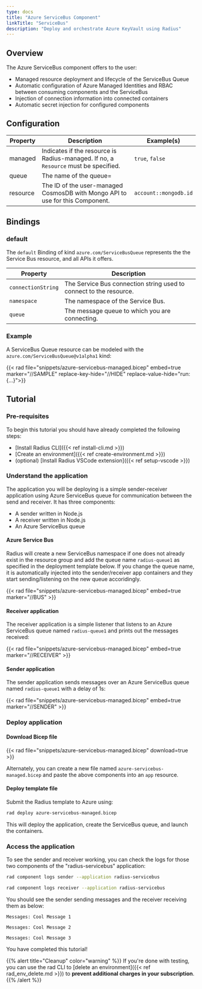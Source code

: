 ```yaml
---
type: docs
title: "Azure ServiceBus Component"
linkTitle: "ServiceBus"
description: "Deploy and orchestrate Azure KeyVault using Radius"
---
```


## Overview

The Azure ServiceBus component offers to the user:

- Managed resource deployment and lifecycle of the ServiceBus Queue
- Automatic configuration of Azure Managed Identities and RBAC between consuming components and the ServiceBus
- Injection of connection information into connected containers
- Automatic secret injection for configured components

## Configuration

| Property | Description | Example(s) |
|----------|-------------|---------|
| managed | Indicates if the resource is Radius-managed. If no, a `Resource` must be specified. | `true`, `false`
| queue | The name of the queue=
| resource | The ID of the user-managed CosmosDB with Mongo API to use for this Component. | `account::mongodb.id`

## Bindings

### default

The `default` Binding of kind `azure.com/ServiceBusQueue` represents the the Service Bus resource, and all APIs it offers.

| Property | Description |
|----------|-------------|
| `connectionString` | The Service Bus connection string used to connect to the resource.
| `namespace` | The namespace of the Service Bus.
| `queue` | The message queue to which you are connecting.

### Example

A ServiceBus Queue resource can be modeled with the `azure.com/ServiceBusQueue@v1alpha1` kind:

{{< rad file="snippets/azure-servicebus-managed.bicep" embed=true marker="//SAMPLE" replace-key-hide="//HIDE" replace-value-hide="run: {...}">}}

## Tutorial

### Pre-requisites

To begin this tutorial you should have already completed the following steps:

- [Install Radius CLI]({{< ref install-cli.md >}})
- [Create an environment]({{< ref create-environment.md >}})
- (optional) [Install Radius VSCode extension]({{< ref setup-vscode >}})

### Understand the application

The application you will be deploying is a simple sender-receiver application using Azure ServiceBus queue for communication between the send and receiver. It has three components:

- A sender written in Node.js
- A receiver written in Node.js
- An Azure ServiceBus queue

#### Azure Service Bus

Radius will create a new ServiceBus namespace if one does not already exist in the resource group and add the queue name `radius-queue1` as specified in the deployment template below. If you change the queue name, it is automatically injected into the sender/receiver app containers and they start sending/listening on the new queue accoridingly.

{{< rad file="snippets/azure-servicebus-managed.bicep" embed=true marker="//BUS" >}}

#### Receiver application

The receiver application is a simple listener that listens to an Azure ServiceBus queue named `radius-queue1` and prints out the messages received:

{{< rad file="snippets/azure-servicebus-managed.bicep" embed=true marker="//RECEIVER" >}}

#### Sender application

The sender application sends messages over an Azure ServiceBus queue named `radius-queue1` with a delay of 1s:

{{< rad file="snippets/azure-servicebus-managed.bicep" embed=true marker="//SENDER" >}}

### Deploy application

#### Download Bicep file

{{< rad file="snippets/azure-servicebus-managed.bicep" download=true >}}

Alternately, you can create a new file named `azure-servicebus-managed.bicep` and paste the above components into an `app` resource.  

#### Deploy template file

Submit the Radius template to Azure using:

```sh
rad deploy azure-servicebus-managed.bicep
```

This will deploy the application, create the ServiceBus queue, and launch the containers.

### Access the application

To see the sender and receiver working, you can check the logs for those two components of the "radius-servicebus" application:

```sh
rad component logs sender --application radius-servicebus 
```

```sh
rad component logs receiver --application radius-servicebus 
```

You should see the sender sending messages and the receiver receiving them as below:

```
Messages: Cool Message 1

Messages: Cool Message 2

Messages: Cool Message 3
```

You have completed this tutorial!

{{% alert title="Cleanup" color="warning" %}}
If you're done with testing, you can use the rad CLI to [delete an environment]({{< ref rad_env_delete.md >}}) to **prevent additional charges in your subscription**.
{{% /alert %}}
